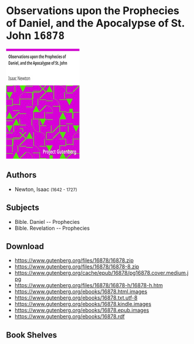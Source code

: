 # Observations upon the Prophecies of Daniel, and the Apocalypse of St. John <kbd>16878</kbd>

![](./cover.medium.jpg "")

## Authors


 - Newton, Isaac <small>(1642 - 1727)</small>

## Subjects


 - Bible. Daniel -- Prophecies
 - Bible. Revelation -- Prophecies

## Download


 - https://www.gutenberg.org/files/16878/16878.zip
 - https://www.gutenberg.org/files/16878/16878-8.zip
 - https://www.gutenberg.org/cache/epub/16878/pg16878.cover.medium.jpg
 - https://www.gutenberg.org/files/16878/16878-h/16878-h.htm
 - https://www.gutenberg.org/ebooks/16878.html.images
 - https://www.gutenberg.org/ebooks/16878.txt.utf-8
 - https://www.gutenberg.org/ebooks/16878.kindle.images
 - https://www.gutenberg.org/ebooks/16878.epub.images
 - https://www.gutenberg.org/ebooks/16878.rdf

## Book Shelves


